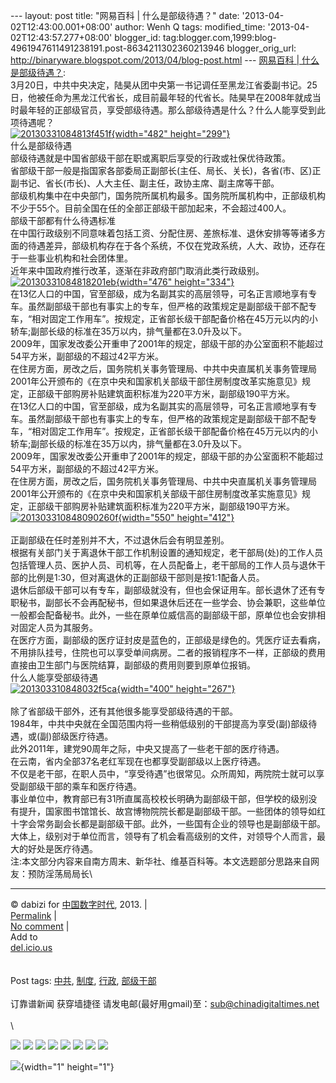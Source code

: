 --- layout: post title: "网易百科 | 什么是部级待遇？" date:
'2013-04-02T12:43:00.001+08:00' author: Wenh Q tags: modified\_time:
'2013-04-02T12:43:57.277+08:00' blogger\_id:
tag:blogger.com,1999:blog-4961947611491238191.post-8634211302360213946
blogger\_orig\_url:
http://binaryware.blogspot.com/2013/04/blog-post.html --- [网易百科 |
什么是部级待遇？](http://feedproxy.google.com/~r/chinagfwblog/~3/-pY0B0O87_g/):\
3月20日，中共中央决定，陆昊从团中央第一书记调任至黑龙江省委副书记。25日，他被任命为黑龙江代省长，成目前最年轻的代省长。陆昊早在2008年就成当时最年轻的正部级官员，享受部级待遇。那么部级待遇是什么？什么人能享受到此项待遇呢？\
[![20130331084813f451f](https://kexueshangwang.info/chinese/files/2013/03/20130331084813f451f.jpg){width="482"
height="299"}](https://kexueshangwang.info/chinese/files/2013/03/20130331084813f451f.jpg)\
什么是部级待遇\
部级待遇就是中国省部级干部在职或离职后享受的行政或社保优待政策。\
省部级干部一般是指国家各部委局正副部长(主任、局长、关长)，各省(市、区)正副书记、省长(市长)、人大主任、副主任，政协主席、副主席等干部。\
部级机构集中在中央部门，国务院所属机构最多。国务院所属机构中，正部级机构不少于55个。目前全国在任的全部正部级干部加起来，不会超过400人。\
部级干部都有什么待遇标准\
在中国行政级别不同意味着包括工资、分配住房、差旅标准、退休安排等等诸多方面的待遇差异，部级机构存在于各个系统，不仅在党政系统，人大、政协，还存在于一些事业机构和社会团体里。\
近年来中国政府推行改革，逐渐在非政府部门取消此类行政级别。\
[![20130331084818201eb](https://kexueshangwang.info/chinese/files/2013/03/20130331084818201eb.jpg){width="476"
height="334"}](https://kexueshangwang.info/chinese/files/2013/03/20130331084818201eb.jpg)\
在13亿人口的中国，官至部级，成为名副其实的高层领导，可名正言顺地享有专车。虽然副部级干部也有事实上的专车，但严格的政策规定是副部级干部不配专车，“相对固定工作用车”。按规定，正省部长级干部配备价格在45万元以内的小轿车;副部长级的标准在35万以内，排气量都在3.0升及以下。\
2009年，国家发改委公开重申了2001年的规定，部级干部的办公室面积不能超过54平方米，副部级的不超过42平方米。\
在住房方面，房改之后，国务院机关事务管理局、中共中央直属机关事务管理局2001年公开颁布的《在京中央和国家机关部级干部住房制度改革实施意见》规定，正部级干部购房补贴建筑面积标准为220平方米，副部级190平方米。\
在13亿人口的中国，官至部级，成为名副其实的高层领导，可名正言顺地享有专车。虽然副部级干部也有事实上的专车，但严格的政策规定是副部级干部不配专车，“相对固定工作用车”。按规定，正省部长级干部配备价格在45万元以内的小轿车;副部长级的标准在35万以内，排气量都在3.0升及以下。\
2009年，国家发改委公开重申了2001年的规定，部级干部的办公室面积不能超过54平方米，副部级的不超过42平方米。\
在住房方面，房改之后，国务院机关事务管理局、中共中央直属机关事务管理局2001年公开颁布的《在京中央和国家机关部级干部住房制度改革实施意见》规定，正部级干部购房补贴建筑面积标准为220平方米，副部级190平方米。\
[![201303310848090260f](https://kexueshangwang.info/chinese/files/2013/03/201303310848090260f.jpg){width="550"
height="412"}](https://kexueshangwang.info/chinese/files/2013/03/201303310848090260f.jpg)\
\
正副部级在任时差别并不大，不过退休后会有明显差别。\
根据有关部门关于离退休干部工作机制设置的通知规定，老干部局(处)的工作人员包括管理人员、医护人员、司机等，在人员配备上，老干部局的工作人员与退休干部的比例是1∶30，但对离退休的正副部级干部则是按1∶1配备人员。\
退休后部级干部可以有专车，副部级就没有，但也会保证用车。部长退休了还有专职秘书，副部长不会再配秘书，但如果退休后还在一些学会、协会兼职，这些单位一般都会配备秘书。此外，一些在原单位威信高的副部级干部，原单位也会安排相对固定人员为其服务。\
在医疗方面，副部级的医疗证封皮是蓝色的，正部级是绿色的。凭医疗证去看病，不用排队挂号，住院也可以享受单间病房。二者的报销程序不一样，正部级的费用直接由卫生部门与医院结算，副部级的费用则要到原单位报销。\
什么人能享受部级待遇\
[![201303310848032f5ca](https://kexueshangwang.info/chinese/files/2013/03/201303310848032f5ca.jpg){width="400"
height="267"}](https://kexueshangwang.info/chinese/files/2013/03/201303310848032f5ca.jpg)\
\
除了省部级干部外，还有其他很多能享受部级待遇的干部。\
1984年，中共中央就在全国范围内将一些稍低级别的干部提高为享受(副)部级待遇，或(副)部级医疗待遇。\
此外2011年，建党90周年之际，中央又提高了一些老干部的医疗待遇。\
在云南，省内全部37名老红军现在也都享受副部级以上医疗待遇。\
不仅是老干部，在职人员中，“享受待遇”也很常见。众所周知，两院院士就可以享受副部级干部的乘车和医疗待遇。\
事业单位中，教育部已有31所直属高校校长明确为副部级干部，但学校的级别没有提升，国家图书馆馆长、故宫博物院院长都是副部级干部。一些团体的领导如红十字会常务副会长都是副部级干部。此外，一些国有企业的领导也是副部级干部。\
大体上，级别对于单位而言，领导有了机会看高级别的文件，对领导个人而言，最大的好处是医疗待遇。\
注:本文部分内容来自南方周末、新华社、维基百科等。本文选题部分思路来自网友：预防淫荡局局长\

------------------------------------------------------------------------

© dabizi for [中国数字时代](https://kexueshangwang.info/chinese), 2013.
|\
[Permalink](https://kexueshangwang.info/chinese/2013/03/%e7%bd%91%e6%98%93%e7%99%be%e7%a7%91-%e4%bb%80%e4%b9%88%e6%98%af%e9%83%a8%e7%ba%a7%e5%be%85%e9%81%87%ef%bc%9f/)
|\
[No
comment](https://kexueshangwang.info/chinese/2013/03/%e7%bd%91%e6%98%93%e7%99%be%e7%a7%91-%e4%bb%80%e4%b9%88%e6%98%af%e9%83%a8%e7%ba%a7%e5%be%85%e9%81%87%ef%bc%9f/#comments)
|\
Add to\
[del.icio.us](http://del.icio.us/post?url=https://kexueshangwang.info/chinese/2013/03/%e7%bd%91%e6%98%93%e7%99%be%e7%a7%91-%e4%bb%80%e4%b9%88%e6%98%af%e9%83%a8%e7%ba%a7%e5%be%85%e9%81%87%ef%bc%9f/&title=%E7%BD%91%E6%98%93%E7%99%BE%E7%A7%91%20%7C%20%E4%BB%80%E4%B9%88%E6%98%AF%E9%83%A8%E7%BA%A7%E5%BE%85%E9%81%87%EF%BC%9F)\
\
\
Post tags:
[中共](https://kexueshangwang.info/chinese/tag/%e4%b8%ad%e5%85%b1/?category=10466),
[制度](https://kexueshangwang.info/chinese/tag/%e5%88%b6%e5%ba%a6/?category=10466),
[行政](https://kexueshangwang.info/chinese/tag/%e8%a1%8c%e6%94%bf/?category=10466),
[部级干部](https://kexueshangwang.info/chinese/tag/%e9%83%a8%e7%ba%a7%e5%b9%b2%e9%83%a8/?category=10466)\
\
订靠谱新闻 获穿墙捷径
请发电邮(最好用gmail)至：sub@chinadigitaltimes.net\
\
\
<div>

[![](http://feeds.feedburner.com/~ff/chinagfwblog?d=yIl2AUoC8zA)](http://feeds.feedburner.com/~ff/chinagfwblog?a=-pY0B0O87_g:n4j_pMk0bWU:yIl2AUoC8zA)
[![](http://feeds.feedburner.com/~ff/chinagfwblog?i=-pY0B0O87_g:n4j_pMk0bWU:-BTjWOF_DHI)](http://feeds.feedburner.com/~ff/chinagfwblog?a=-pY0B0O87_g:n4j_pMk0bWU:-BTjWOF_DHI)
[![](http://feeds.feedburner.com/~ff/chinagfwblog?i=-pY0B0O87_g:n4j_pMk0bWU:F7zBnMyn0Lo)](http://feeds.feedburner.com/~ff/chinagfwblog?a=-pY0B0O87_g:n4j_pMk0bWU:F7zBnMyn0Lo)
[![](http://feeds.feedburner.com/~ff/chinagfwblog?i=-pY0B0O87_g:n4j_pMk0bWU:V_sGLiPBpWU)](http://feeds.feedburner.com/~ff/chinagfwblog?a=-pY0B0O87_g:n4j_pMk0bWU:V_sGLiPBpWU)
[![](http://feeds.feedburner.com/~ff/chinagfwblog?d=qj6IDK7rITs)](http://feeds.feedburner.com/~ff/chinagfwblog?a=-pY0B0O87_g:n4j_pMk0bWU:qj6IDK7rITs)
[![](http://feeds.feedburner.com/~ff/chinagfwblog?d=l6gmwiTKsz0)](http://feeds.feedburner.com/~ff/chinagfwblog?a=-pY0B0O87_g:n4j_pMk0bWU:l6gmwiTKsz0)
[![](http://feeds.feedburner.com/~ff/chinagfwblog?i=-pY0B0O87_g:n4j_pMk0bWU:gIN9vFwOqvQ)](http://feeds.feedburner.com/~ff/chinagfwblog?a=-pY0B0O87_g:n4j_pMk0bWU:gIN9vFwOqvQ)
[![](http://feeds.feedburner.com/~ff/chinagfwblog?d=TzevzKxY174)](http://feeds.feedburner.com/~ff/chinagfwblog?a=-pY0B0O87_g:n4j_pMk0bWU:TzevzKxY174)

</div>

![](http://feeds.feedburner.com/~r/chinagfwblog/~4/-pY0B0O87_g){width="1"
height="1"}
